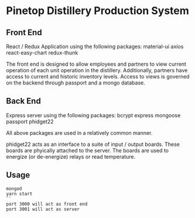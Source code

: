 # Pinetop Distillery Production System

## Front End

React / Redux Application using the following packages:
    material-ui
    axios
    react-easy-chart
    redux-thunk

The front end is designed to allow employees and partners to view current operation of each unit operation in the distillery.
Additionally, partners have access to current and historic inventory levels.
Access to views is governed on the backend through passport and a mongo database.

## Back End

Express server using the following packages:
    bcrypt
    express
    mongoose
    passport
    phidget22

All above packages are used in a relatively common manner.

phidget22 acts as an interface to a suite of input / output boards.  These boards are phyically attached to the server.  The boards are used to energize (or de-energize) relays or read temperature.

## Usage

```
mongod
yarn start
``
port 3000 will act as front end
port 3001 will act as server
